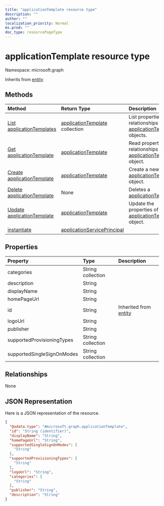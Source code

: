 ```yaml
---
title: "applicationTemplate resource type"
description: ""
author: ""
localization_priority: Normal
ms.prod: ""
doc_type: resourcePageType
---
```


# applicationTemplate resource type


Namespace: microsoft.graph




Inherits from [entity](../resources/entity.md)

## Methods
|Method|Return Type|Description|
|:---|:---|:---|
|[List applicationTemplates](../api/applicationtemplate-list.md)|[applicationTemplate](../resources/applicationtemplate.md) collection|List properties and relationships of the [applicationTemplate](../resources/applicationtemplate.md) objects.|
|[Get applicationTemplate](../api/applicationtemplate-get.md)|[applicationTemplate](../resources/applicationtemplate.md)|Read properties and relationships of the [applicationTemplate](../resources/applicationtemplate.md) object.|
|[Create applicationTemplate](../api/applicationtemplate-post-applicationtemplates.md)|[applicationTemplate](../resources/applicationtemplate.md)|Create a new [applicationTemplate](../resources/applicationtemplate.md) object.|
|[Delete applicationTemplate](../api/applicationtemplate-delete.md)|None|Deletes a [applicationTemplate](../resources/applicationtemplate.md).|
|[Update applicationTemplate](../api/applicationtemplate-update.md)|[applicationTemplate](../resources/applicationtemplate.md)|Update the properties of a [applicationTemplate](../resources/applicationtemplate.md) object.|
|[instantiate](../api/applicationtemplate-instantiate.md)|[applicationServicePrincipal](../resources/applicationserviceprincipal.md)||

## Properties
|Property|Type|Description|
|:---|:---|:---|
|categories|String collection||
|description|String||
|displayName|String||
|homePageUrl|String||
|id|String| Inherited from [entity](../resources/entity.md)|
|logoUrl|String||
|publisher|String||
|supportedProvisioningTypes|String collection||
|supportedSingleSignOnModes|String collection||

## Relationships
None

## JSON Representation
Here is a JSON representation of the resource.
<!-- {
  "blockType": "resource",
  "keyProperty": "id",
  "@odata.type": "microsoft.graph.applicationTemplate",
  "baseType": "microsoft.graph.entity",
  "openType": false
}
-->
``` json
{
  "@odata.type": "#microsoft.graph.applicationTemplate",
  "id": "String (identifier)",
  "displayName": "String",
  "homePageUrl": "String",
  "supportedSingleSignOnModes": [
    "String"
  ],
  "supportedProvisioningTypes": [
    "String"
  ],
  "logoUrl": "String",
  "categories": [
    "String"
  ],
  "publisher": "String",
  "description": "String"
}
```

